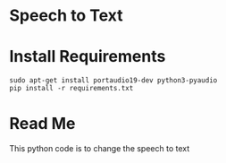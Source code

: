 # Speech to Text

# Install Requirements
```
sudo apt-get install portaudio19-dev python3-pyaudio
pip install -r requirements.txt
```
# Read Me

This python code is to change the speech to text
